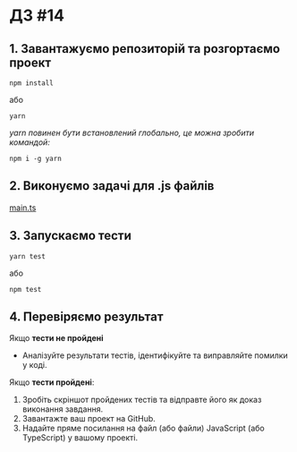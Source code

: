 # ДЗ #14

## 1. Завантажуємо репозиторій та розгортаємо проект

`npm install`

або

`yarn`

_yarn повинен бути встановлений глобально, це можна зробити командой:_

`npm i -g yarn`

## 2. Виконуємо задачі для .js файлів

[main.ts](src%2Fmain.ts)

## 3. Запускаємо тести

`yarn test`

або

`npm test`

## 4. Перевіряємо результат

Якщо **тести не пройдені**

- Аналізуйте результати тестів, ідентифікуйте та виправляйте помилки у коді.

Якщо **тести пройдені**:

1. Зробіть скріншот пройдених тестів та відправте його як доказ виконання завдання.
2. Завантажте ваш проект на GitHub.
3. Надайте пряме посилання на файл (або файли) JavaScript (або TypeScript) у вашому проекті.
